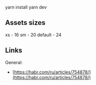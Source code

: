 yarn install
yarn dev

## Assets sizes

xs - 16
sm - 20
default - 24

## Links

General:

- [https://habr.com/ru/articles/754878/](https://habr.com/ru/articles/754878/)
